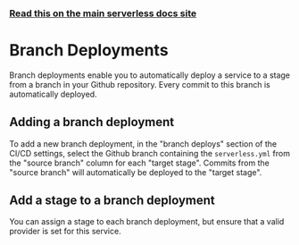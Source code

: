<!--
title: Serverless Dashboard - CI/CD Branch Deployments
description: Learn how to set up and manage branch deployments in Serverless Framework for automated stage deployments.
short_title: Serverless Dashboard - Branch Deployments
keywords:
  [
    'Serverless Framework',
    'CI/CD',
    'Branch Deployments',
    'Automation',
    'GitHub',
    'Deployment',
  ]
-->

<!-- DOCS-SITE-LINK:START automatically generated  -->

### [Read this on the main serverless docs site](https://serverless.com/framework/docs/guides/cicd/branch-deployments/)

<!-- DOCS-SITE-LINK:END -->

# Branch Deployments

Branch deployments enable you to automatically deploy a service to a stage from a branch in your Github repository. Every commit to this branch is automatically deployed.

## Adding a branch deployment

To add a new branch deployment, in the "branch deploys" section of the CI/CD settings, select the Github branch containing the `serverless.yml` from the "source branch" column for each "target stage". Commits from the "source branch" will automatically be deployed to the "target stage".

## Add a stage to a branch deployment

You can assign a stage to each branch deployment, but ensure that a valid provider is set for this service.
